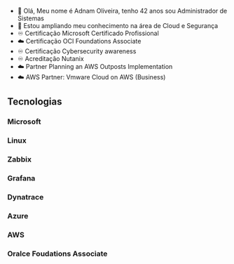- 👋 Olá, Meu nome é Adnam Oliveira, tenho 42 anos sou Administrador de Sistemas
- 👀 Estou ampliando meu conhecimento na área de Cloud e Segurança
- ♾️ Certificação Microsoft Certificado Profissional
- ☁️ Certificação OCI Foundations Associate
- ♾️ Certificação Cybersecurity awareness
- ♾️ Acreditação Nutanix
- ☁️ Partner Planning an AWS Outposts Implementation 
- ☁️ AWS Partner: Vmware Cloud on AWS (Business)




<!---
adnamoliveira/adnamoliveira is a ✨ special ✨ repository because its `README.md` (this file) appears on your GitHub profile.
You can click the Preview link to take a look at your changes.
--->
 <h2>Tecnologias </h2>
 <h3> Microsoft </h3>
 <h3> Linux </h3>
 <h3> Zabbix </h3>
 <h3> Grafana </h3>
 <h3> Dynatrace </h3>
 <h3> Azure </h3>
 <h3> AWS </h3>
 <h3> Oralce Foudations Associate </h3>
